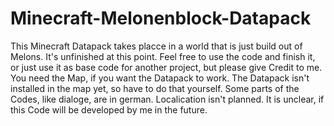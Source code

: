 # Minecraft-Melonenblock-Datapack
This Minecraft Datapack takes placce in a world that is just build out of Melons.
It's unfinished at this point. Feel free to use the code and finish it, or just use it as base code for another project, but please give Credit to me.
You need the Map, if you want the Datapack to work. The Datapack isn't installed in the map yet, so have to do that yourself. 
Some parts of the Codes, like dialoge, are in german. Localication isn't planned. 
It is unclear, if this Code will be developed by me in the future.

